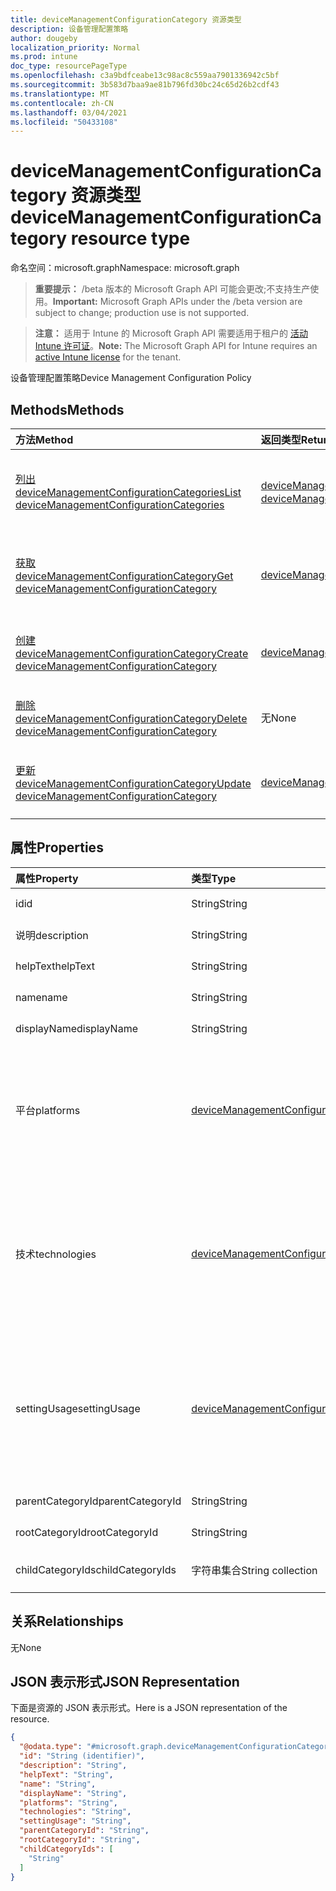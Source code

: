```yaml
---
title: deviceManagementConfigurationCategory 资源类型
description: 设备管理配置策略
author: dougeby
localization_priority: Normal
ms.prod: intune
doc_type: resourcePageType
ms.openlocfilehash: c3a9bdfceabe13c98ac8c559aa7901336942c5bf
ms.sourcegitcommit: 3b583d7baa9ae81b796fd30bc24c65d26b2cdf43
ms.translationtype: MT
ms.contentlocale: zh-CN
ms.lasthandoff: 03/04/2021
ms.locfileid: "50433108"
---
```

# <a name="devicemanagementconfigurationcategory-resource-type"></a><span data-ttu-id="ae8d9-103">deviceManagementConfigurationCategory 资源类型</span><span class="sxs-lookup"><span data-stu-id="ae8d9-103">deviceManagementConfigurationCategory resource type</span></span>

<span data-ttu-id="ae8d9-104">命名空间：microsoft.graph</span><span class="sxs-lookup"><span data-stu-id="ae8d9-104">Namespace: microsoft.graph</span></span>

> <span data-ttu-id="ae8d9-105">**重要提示：** /beta 版本的 Microsoft Graph API 可能会更改;不支持生产使用。</span><span class="sxs-lookup"><span data-stu-id="ae8d9-105">**Important:** Microsoft Graph APIs under the /beta version are subject to change; production use is not supported.</span></span>

> <span data-ttu-id="ae8d9-106">**注意：** 适用于 Intune 的 Microsoft Graph API 需要适用于租户的 [活动 Intune 许可证](https://go.microsoft.com/fwlink/?linkid=839381)。</span><span class="sxs-lookup"><span data-stu-id="ae8d9-106">**Note:** The Microsoft Graph API for Intune requires an [active Intune license](https://go.microsoft.com/fwlink/?linkid=839381) for the tenant.</span></span>

<span data-ttu-id="ae8d9-107">设备管理配置策略</span><span class="sxs-lookup"><span data-stu-id="ae8d9-107">Device Management Configuration Policy</span></span>

## <a name="methods"></a><span data-ttu-id="ae8d9-108">Methods</span><span class="sxs-lookup"><span data-stu-id="ae8d9-108">Methods</span></span>
|<span data-ttu-id="ae8d9-109">方法</span><span class="sxs-lookup"><span data-stu-id="ae8d9-109">Method</span></span>|<span data-ttu-id="ae8d9-110">返回类型</span><span class="sxs-lookup"><span data-stu-id="ae8d9-110">Return Type</span></span>|<span data-ttu-id="ae8d9-111">说明</span><span class="sxs-lookup"><span data-stu-id="ae8d9-111">Description</span></span>|
|:---|:---|:---|
|[<span data-ttu-id="ae8d9-112">列出 deviceManagementConfigurationCategories</span><span class="sxs-lookup"><span data-stu-id="ae8d9-112">List deviceManagementConfigurationCategories</span></span>](../api/intune-deviceconfigv2-devicemanagementconfigurationcategory-list.md)|<span data-ttu-id="ae8d9-113">[deviceManagementConfigurationCategory](../resources/intune-deviceconfigv2-devicemanagementconfigurationcategory.md) 集合</span><span class="sxs-lookup"><span data-stu-id="ae8d9-113">[deviceManagementConfigurationCategory](../resources/intune-deviceconfigv2-devicemanagementconfigurationcategory.md) collection</span></span>|<span data-ttu-id="ae8d9-114">列出 [deviceManagementConfigurationCategory](../resources/intune-deviceconfigv2-devicemanagementconfigurationcategory.md) 对象的属性和关系。</span><span class="sxs-lookup"><span data-stu-id="ae8d9-114">List properties and relationships of the [deviceManagementConfigurationCategory](../resources/intune-deviceconfigv2-devicemanagementconfigurationcategory.md) objects.</span></span>|
|[<span data-ttu-id="ae8d9-115">获取 deviceManagementConfigurationCategory</span><span class="sxs-lookup"><span data-stu-id="ae8d9-115">Get deviceManagementConfigurationCategory</span></span>](../api/intune-deviceconfigv2-devicemanagementconfigurationcategory-get.md)|[<span data-ttu-id="ae8d9-116">deviceManagementConfigurationCategory</span><span class="sxs-lookup"><span data-stu-id="ae8d9-116">deviceManagementConfigurationCategory</span></span>](../resources/intune-deviceconfigv2-devicemanagementconfigurationcategory.md)|<span data-ttu-id="ae8d9-117">读取 [deviceManagementConfigurationCategory](../resources/intune-deviceconfigv2-devicemanagementconfigurationcategory.md) 对象的属性和关系。</span><span class="sxs-lookup"><span data-stu-id="ae8d9-117">Read properties and relationships of the [deviceManagementConfigurationCategory](../resources/intune-deviceconfigv2-devicemanagementconfigurationcategory.md) object.</span></span>|
|[<span data-ttu-id="ae8d9-118">创建 deviceManagementConfigurationCategory</span><span class="sxs-lookup"><span data-stu-id="ae8d9-118">Create deviceManagementConfigurationCategory</span></span>](../api/intune-deviceconfigv2-devicemanagementconfigurationcategory-create.md)|[<span data-ttu-id="ae8d9-119">deviceManagementConfigurationCategory</span><span class="sxs-lookup"><span data-stu-id="ae8d9-119">deviceManagementConfigurationCategory</span></span>](../resources/intune-deviceconfigv2-devicemanagementconfigurationcategory.md)|<span data-ttu-id="ae8d9-120">创建新的 [deviceManagementConfigurationCategory](../resources/intune-deviceconfigv2-devicemanagementconfigurationcategory.md) 对象。</span><span class="sxs-lookup"><span data-stu-id="ae8d9-120">Create a new [deviceManagementConfigurationCategory](../resources/intune-deviceconfigv2-devicemanagementconfigurationcategory.md) object.</span></span>|
|[<span data-ttu-id="ae8d9-121">删除 deviceManagementConfigurationCategory</span><span class="sxs-lookup"><span data-stu-id="ae8d9-121">Delete deviceManagementConfigurationCategory</span></span>](../api/intune-deviceconfigv2-devicemanagementconfigurationcategory-delete.md)|<span data-ttu-id="ae8d9-122">无</span><span class="sxs-lookup"><span data-stu-id="ae8d9-122">None</span></span>|<span data-ttu-id="ae8d9-123">删除 [deviceManagementConfigurationCategory](../resources/intune-deviceconfigv2-devicemanagementconfigurationcategory.md)。</span><span class="sxs-lookup"><span data-stu-id="ae8d9-123">Deletes a [deviceManagementConfigurationCategory](../resources/intune-deviceconfigv2-devicemanagementconfigurationcategory.md).</span></span>|
|[<span data-ttu-id="ae8d9-124">更新 deviceManagementConfigurationCategory</span><span class="sxs-lookup"><span data-stu-id="ae8d9-124">Update deviceManagementConfigurationCategory</span></span>](../api/intune-deviceconfigv2-devicemanagementconfigurationcategory-update.md)|[<span data-ttu-id="ae8d9-125">deviceManagementConfigurationCategory</span><span class="sxs-lookup"><span data-stu-id="ae8d9-125">deviceManagementConfigurationCategory</span></span>](../resources/intune-deviceconfigv2-devicemanagementconfigurationcategory.md)|<span data-ttu-id="ae8d9-126">更新 [deviceManagementConfigurationCategory](../resources/intune-deviceconfigv2-devicemanagementconfigurationcategory.md) 对象的属性。</span><span class="sxs-lookup"><span data-stu-id="ae8d9-126">Update the properties of a [deviceManagementConfigurationCategory](../resources/intune-deviceconfigv2-devicemanagementconfigurationcategory.md) object.</span></span>|

## <a name="properties"></a><span data-ttu-id="ae8d9-127">属性</span><span class="sxs-lookup"><span data-stu-id="ae8d9-127">Properties</span></span>
|<span data-ttu-id="ae8d9-128">属性</span><span class="sxs-lookup"><span data-stu-id="ae8d9-128">Property</span></span>|<span data-ttu-id="ae8d9-129">类型</span><span class="sxs-lookup"><span data-stu-id="ae8d9-129">Type</span></span>|<span data-ttu-id="ae8d9-130">说明</span><span class="sxs-lookup"><span data-stu-id="ae8d9-130">Description</span></span>|
|:---|:---|:---|
|<span data-ttu-id="ae8d9-131">id</span><span class="sxs-lookup"><span data-stu-id="ae8d9-131">id</span></span>|<span data-ttu-id="ae8d9-132">String</span><span class="sxs-lookup"><span data-stu-id="ae8d9-132">String</span></span>|<span data-ttu-id="ae8d9-133">项的标识符</span><span class="sxs-lookup"><span data-stu-id="ae8d9-133">Identifier for item</span></span>|
|<span data-ttu-id="ae8d9-134">说明</span><span class="sxs-lookup"><span data-stu-id="ae8d9-134">description</span></span>|<span data-ttu-id="ae8d9-135">String</span><span class="sxs-lookup"><span data-stu-id="ae8d9-135">String</span></span>|<span data-ttu-id="ae8d9-136">项目说明</span><span class="sxs-lookup"><span data-stu-id="ae8d9-136">Description of the item</span></span>|
|<span data-ttu-id="ae8d9-137">helpText</span><span class="sxs-lookup"><span data-stu-id="ae8d9-137">helpText</span></span>|<span data-ttu-id="ae8d9-138">String</span><span class="sxs-lookup"><span data-stu-id="ae8d9-138">String</span></span>|<span data-ttu-id="ae8d9-139">项目的帮助文本</span><span class="sxs-lookup"><span data-stu-id="ae8d9-139">Help text of the item</span></span>|
|<span data-ttu-id="ae8d9-140">name</span><span class="sxs-lookup"><span data-stu-id="ae8d9-140">name</span></span>|<span data-ttu-id="ae8d9-141">String</span><span class="sxs-lookup"><span data-stu-id="ae8d9-141">String</span></span>|<span data-ttu-id="ae8d9-142">项目的名称</span><span class="sxs-lookup"><span data-stu-id="ae8d9-142">Name of the item</span></span>|
|<span data-ttu-id="ae8d9-143">displayName</span><span class="sxs-lookup"><span data-stu-id="ae8d9-143">displayName</span></span>|<span data-ttu-id="ae8d9-144">String</span><span class="sxs-lookup"><span data-stu-id="ae8d9-144">String</span></span>|<span data-ttu-id="ae8d9-145">项目的显示名称</span><span class="sxs-lookup"><span data-stu-id="ae8d9-145">Display name of the item</span></span>|
|<span data-ttu-id="ae8d9-146">平台</span><span class="sxs-lookup"><span data-stu-id="ae8d9-146">platforms</span></span>|[<span data-ttu-id="ae8d9-147">deviceManagementConfigurationPlatforms</span><span class="sxs-lookup"><span data-stu-id="ae8d9-147">deviceManagementConfigurationPlatforms</span></span>](../resources/intune-deviceconfigv2-devicemanagementconfigurationplatforms.md)|<span data-ttu-id="ae8d9-148">平台类型，类别中的设置具有。</span><span class="sxs-lookup"><span data-stu-id="ae8d9-148">Platforms types, which settings in the category have.</span></span> <span data-ttu-id="ae8d9-149">可取值为：`none`、`macOS`、`windows10X`、`windows10`。</span><span class="sxs-lookup"><span data-stu-id="ae8d9-149">Possible values are: `none`, `macOS`, `windows10X`, `windows10`.</span></span>|
|<span data-ttu-id="ae8d9-150">技术</span><span class="sxs-lookup"><span data-stu-id="ae8d9-150">technologies</span></span>|[<span data-ttu-id="ae8d9-151">deviceManagementConfigurationTechnologies</span><span class="sxs-lookup"><span data-stu-id="ae8d9-151">deviceManagementConfigurationTechnologies</span></span>](../resources/intune-deviceconfigv2-devicemanagementconfigurationtechnologies.md)|<span data-ttu-id="ae8d9-152">技术类型，类别中的设置具有。</span><span class="sxs-lookup"><span data-stu-id="ae8d9-152">Technologies types, which settings in the category have.</span></span> <span data-ttu-id="ae8d9-153">可取值为：`none`、`mdm`、`windows10XManagement`、`configManager`。</span><span class="sxs-lookup"><span data-stu-id="ae8d9-153">Possible values are: `none`, `mdm`, `windows10XManagement`, `configManager`.</span></span>|
|<span data-ttu-id="ae8d9-154">settingUsage</span><span class="sxs-lookup"><span data-stu-id="ae8d9-154">settingUsage</span></span>|[<span data-ttu-id="ae8d9-155">deviceManagementConfigurationSettingUsage</span><span class="sxs-lookup"><span data-stu-id="ae8d9-155">deviceManagementConfigurationSettingUsage</span></span>](../resources/intune-deviceconfigv2-devicemanagementconfigurationsettingusage.md)|<span data-ttu-id="ae8d9-156">指示类别包含用于合规性或配置的设置。</span><span class="sxs-lookup"><span data-stu-id="ae8d9-156">Indicates that the category contains settings that are used for Compliance or Configuration.</span></span> <span data-ttu-id="ae8d9-157">可取值为：`none`、`configuration`。</span><span class="sxs-lookup"><span data-stu-id="ae8d9-157">Possible values are: `none`, `configuration`.</span></span>|
|<span data-ttu-id="ae8d9-158">parentCategoryId</span><span class="sxs-lookup"><span data-stu-id="ae8d9-158">parentCategoryId</span></span>|<span data-ttu-id="ae8d9-159">String</span><span class="sxs-lookup"><span data-stu-id="ae8d9-159">String</span></span>|<span data-ttu-id="ae8d9-160">类别的父 ID。</span><span class="sxs-lookup"><span data-stu-id="ae8d9-160">Parent id of the category.</span></span>|
|<span data-ttu-id="ae8d9-161">rootCategoryId</span><span class="sxs-lookup"><span data-stu-id="ae8d9-161">rootCategoryId</span></span>|<span data-ttu-id="ae8d9-162">String</span><span class="sxs-lookup"><span data-stu-id="ae8d9-162">String</span></span>|<span data-ttu-id="ae8d9-163">类别的根 ID。</span><span class="sxs-lookup"><span data-stu-id="ae8d9-163">Root id of the category.</span></span>|
|<span data-ttu-id="ae8d9-164">childCategoryIds</span><span class="sxs-lookup"><span data-stu-id="ae8d9-164">childCategoryIds</span></span>|<span data-ttu-id="ae8d9-165">字符串集合</span><span class="sxs-lookup"><span data-stu-id="ae8d9-165">String collection</span></span>|<span data-ttu-id="ae8d9-166">类别的子 ID 列表。</span><span class="sxs-lookup"><span data-stu-id="ae8d9-166">List of child ids of the category.</span></span>|

## <a name="relationships"></a><span data-ttu-id="ae8d9-167">关系</span><span class="sxs-lookup"><span data-stu-id="ae8d9-167">Relationships</span></span>
<span data-ttu-id="ae8d9-168">无</span><span class="sxs-lookup"><span data-stu-id="ae8d9-168">None</span></span>

## <a name="json-representation"></a><span data-ttu-id="ae8d9-169">JSON 表示形式</span><span class="sxs-lookup"><span data-stu-id="ae8d9-169">JSON Representation</span></span>
<span data-ttu-id="ae8d9-170">下面是资源的 JSON 表示形式。</span><span class="sxs-lookup"><span data-stu-id="ae8d9-170">Here is a JSON representation of the resource.</span></span>
<!-- {
  "blockType": "resource",
  "keyProperty": "id",
  "@odata.type": "microsoft.graph.deviceManagementConfigurationCategory"
}
-->
``` json
{
  "@odata.type": "#microsoft.graph.deviceManagementConfigurationCategory",
  "id": "String (identifier)",
  "description": "String",
  "helpText": "String",
  "name": "String",
  "displayName": "String",
  "platforms": "String",
  "technologies": "String",
  "settingUsage": "String",
  "parentCategoryId": "String",
  "rootCategoryId": "String",
  "childCategoryIds": [
    "String"
  ]
}
```




